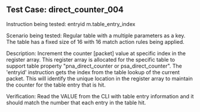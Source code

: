 Test Case: direct_counter_004
-----------------------------

Instruction being tested:
    entryid m.table_entry_index

Scenario being tested:
   Regular table with a multiple parameters as a key.
   The table has a fixed size of 16 with 16 match action
   rules being applied.

Description:
    Increment the counter [packet] value at specific index in the
    register array. This register array is allocated for the specific
    table to support table property "pna_direct_counter or
    psa_direct_counter".
    The 'entryid' instruction gets the index from the table lookup of
    the current packet. This will identify the unique location in the
    register array to maintain the counter for the table entry that
    is hit.

Verification:
    Read the VALUE from the CLI with table entry information and it
    should match the number that each entry in the table hit.
